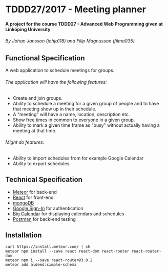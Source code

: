 # TDDD27/2017 - Meeting planner
#### A project for the course TDDD27 - Advanced Web Programming given at Linköping University

###### By Johan Jansson (johja118) and Filip Magnusson (filma035)

## Functional Specification
A web application to schedule meetings for groups.  
###### The application will have the following features:
* Create and join groups.
* Ability to schedule a meeting for a given group of people and to have that meeting show up in their schedule.  
* A "meeting" will have a name, location, description etc.
* Show free times in common to everyone in a given group.
* Ability to mark a given time frame as "busy" without actually having a meeting at that time.

###### Might do features:
* Ability to import schedules from for example Google Calendar
* Ability to export schedules

## Technical Specification
* [Meteor](https://www.meteor.com/) for back-end
* [React](https://facebook.github.io/react/) for front-end
* [mongoDB](https://www.mongodb.com/)
* [Google Sign-In](https://developers.google.com/identity/) for authentication
* [Big Calendar](https://github.com/intljusticemission/react-big-calendar) for displaying calendars and schedules
* [Postman](https://www.getpostman.com/) for back-end testing  


## Installation
```
curl https://install.meteor.com/ | sh
meteor npm install --save react react-dom react-router react-router-dom
meteor npm i --save react-router@3.0.2
meteor add aldeed:simple-schema

```
